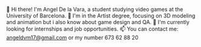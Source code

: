 👋 Hi there! I'm Angel De la Vara, a student studying video games at the University of Barcelona.
👀 I'm in the Artist degree, focusing on 3D modeling and animation but i also know about game design and QA.
🌱 I'm currently looking for internships and job opportunities.
📫 You can contact me: angeldvm17@gmail.com or my number 673 62 88 20
